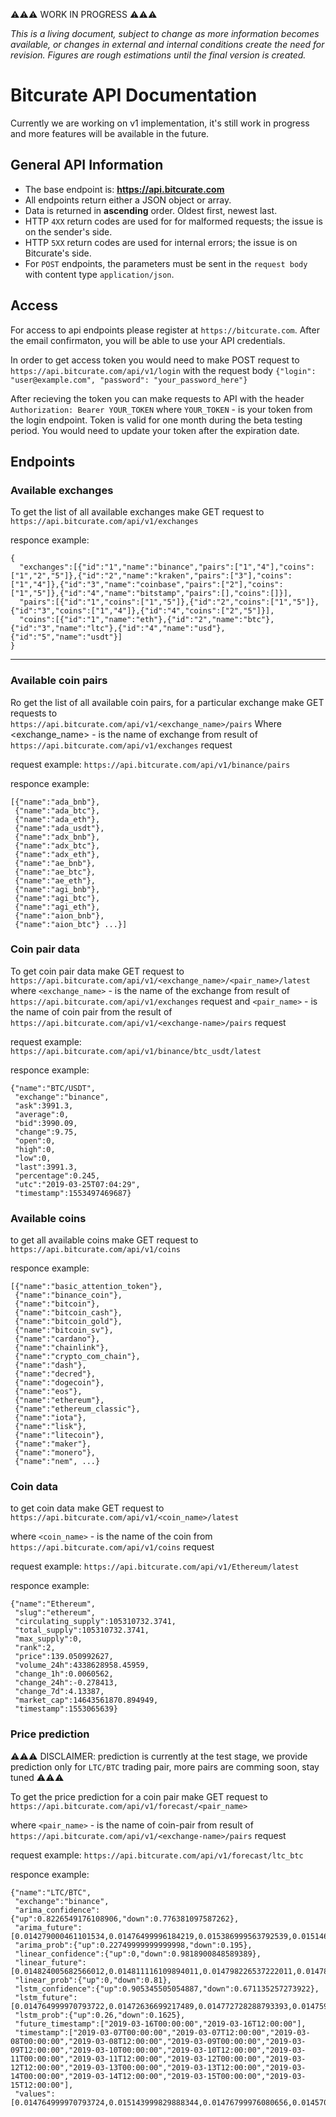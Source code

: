 ⚠️⚠️⚠️ WORK IN PROGRESS ⚠️⚠️⚠️

*This is a living document, subject to change as more information becomes available, or changes in external and internal conditions create the need for revision. Figures are rough estimations until the final version is created.*

# Bitcurate API Documentation
Currently we are working on v1 implementation, it's still work in progress and more features will be available in the future.

## General API Information
* The base endpoint is: **https://api.bitcurate.com**
* All endpoints return either a JSON object or array.
* Data is returned in **ascending** order. Oldest first, newest last.
* HTTP `4XX` return codes are used for for malformed requests;
  the issue is on the sender's side.
* HTTP `5XX` return codes are used for internal errors; the issue is on
  Bitcurate's side.
* For `POST` endpoints, the parameters must be sent in the `request body` with content type
  `application/json`.

## Access
For access to api endpoints please register at `https://bitcurate.com`. After the email confirmaton, you will be able to use your API credentials.

In order to get access token you would need to make POST request to `https://api.bitcurate.com/api/v1/login`
with the request body `{"login": "user@example.com", "password": "your_password_here"}`

After recieving the token you can make requests to API with the header `Authorization: Bearer YOUR_TOKEN`
where `YOUR_TOKEN` - is your token from the login endpoint. Token is valid for one month during the beta testing period.
You would need to update your token after the expiration date.


## Endpoints
### Available exchanges

To get the list of all available exchanges make GET request to\
`https://api.bitcurate.com/api/v1/exchanges`

responce example:
```
{
  "exchanges":[{"id":"1","name":"binance","pairs":["1","4"],"coins":["1","2","5"]},{"id":"2","name":"kraken","pairs":["3"],"coins":["1","4"]},{"id":"3","name":"coinbase","pairs":["2"],"coins":["1","5"]},{"id":"4","name":"bitstamp","pairs":[],"coins":[]}],
  "pairs":[{"id":"1","coins":["1","5"]},{"id":"2","coins":["1","5"]},{"id":"3","coins":["1","4"]},{"id":"4","coins":["2","5"]}],
  "coins":[{"id":"1","name":"eth"},{"id":"2","name":"btc"},{"id":"3","name":"ltc"},{"id":"4","name":"usd"},{"id":"5","name":"usdt"}]
}
```


---------------------------------
### Available coin pairs

Ro get the list of all available coin pairs, for a particular exchange make GET requests to\
`https://api.bitcurate.com/api/v1/<exchange_name>/pairs`
Where <exchange_name> - is the name of exchange from result of `https://api.bitcurate.com/api/v1/exchanges` request

request example:
`https://api.bitcurate.com/api/v1/binance/pairs`

responce example:
```
[{"name":"ada_bnb"},
 {"name":"ada_btc"},
 {"name":"ada_eth"},
 {"name":"ada_usdt"},
 {"name":"adx_bnb"},
 {"name":"adx_btc"},
 {"name":"adx_eth"},
 {"name":"ae_bnb"},
 {"name":"ae_btc"},
 {"name":"ae_eth"},
 {"name":"agi_bnb"},
 {"name":"agi_btc"},
 {"name":"agi_eth"},
 {"name":"aion_bnb"},
 {"name":"aion_btc"} ...}]
 ```

### Coin pair data

To get coin pair data make GET request to\
`https://api.bitcurate.com/api/v1/<exchange_name>/<pair_name>/latest`
where `<exchange_name>` - is the name of the exchange from result of `https://api.bitcurate.com/api/v1/exchanges` request
and `<pair_name>` - is the name of coin pair from the result of `https://api.bitcurate.com/api/v1/<exchange-name>/pairs` request

request example:
 `https://api.bitcurate.com/api/v1/binance/btc_usdt/latest`

responce example:
```
{"name":"BTC/USDT",
 "exchange":"binance",
 "ask":3991.3,
 "average":0,
 "bid":3990.09,
 "change":9.75,
 "open":0,
 "high":0,
 "low":0,
 "last":3991.3,
 "percentage":0.245,
 "utc":"2019-03-25T07:04:29",
 "timestamp":1553497469687}
```
### Available coins

to get all available coins make GET request to\
`https://api.bitcurate.com/api/v1/coins`

responce example:
```
[{"name":"basic_attention_token"},
 {"name":"binance_coin"},
 {"name":"bitcoin"},
 {"name":"bitcoin_cash"},
 {"name":"bitcoin_gold"},
 {"name":"bitcoin_sv"},
 {"name":"cardano"},
 {"name":"chainlink"},
 {"name":"crypto_com_chain"},
 {"name":"dash"},
 {"name":"decred"},
 {"name":"dogecoin"},
 {"name":"eos"},
 {"name":"ethereum"},
 {"name":"ethereum_classic"},
 {"name":"iota"},
 {"name":"lisk"},
 {"name":"litecoin"},
 {"name":"maker"},
 {"name":"monero"},
 {"name":"nem", ...}
```
### Coin data

to get coin data make GET request to\
`https://api.bitcurate.com/api/v1/<coin_name>/latest`

where `<coin_name>` - is the name of the coin from `https://api.bitcurate.com/api/v1/coins` request

request example:
`https://api.bitcurate.com/api/v1/Ethereum/latest`

responce example:
```
{"name":"Ethereum",
 "slug":"ethereum",
 "circulating_supply":105310732.3741,
 "total_supply":105310732.3741,
 "max_supply":0,
 "rank":2,
 "price":139.050992627,
 "volume_24h":4338628958.45959,
 "change_1h":0.0060562,
 "change_24h":-0.278413,
 "change_7d":4.13387,
 "market_cap":14643561870.894949,
 "timestamp":1553065639}
```
### Price prediction

⚠️⚠️⚠️ DISCLAIMER: prediction is currently at the test stage, we provide prediction only for `LTC/BTC` trading pair, more pairs are comming soon, stay tuned ⚠️⚠️⚠️

To get the price prediction for a coin pair make GET request to\
`https://api.bitcurate.com/api/v1/forecast/<pair_name>`

where `<pair_name>` - is the name of coin-pair from result of `https://api.bitcurate.com/api/v1/<exchange-name>/pairs` request

request example:
`https://api.bitcurate.com/api/v1/forecast/ltc_btc`

responce example:
```
{"name":"LTC/BTC",
 "exchange":"binance",
 "arima_confidence":{"up":0.8226549176108906,"down":0.776381097587262},
 "arima_future":[0.014279000461101534,0.01476499996184219,0.015386999563792539,0.015146999617525454,0.014312809353285442,0.014968858537096662,0.015002590313277666,0.014834182589430657,0.014670900397597431,0.014586887767264434,0.01438891690207868,0.014399619146453707,0.014545154534408227,0.014497897772418495,0.014562111340469155,0.014470660248333444,0.014623716553268811,0.014705137486268054,0.014782058421428663,0.014762295915358712],
 "arima_prob":{"up":0.22749999999999998,"down":0.195},
 "linear_confidence":{"up":0,"down":0.9818900848589389},
 "linear_future":[0.014824005682566012,0.014811116109894011,0.014798226537222011,0.014785336964550012,0.014772447391878012,0.014759557819206012,0.014746668246534011,0.014733778673862013,0.014720889101190012,0.014707999528518012,0.014695109955846011,0.014682220383174013,0.014669330810502012,0.014656441237830012,0.014643551665158011,0.014630662092486013,0.014617772519814012,0.014604882947142012,0.014591993374470012,0.014579103801798013],
 "linear_prob":{"up":0,"down":0.81},
 "lstm_confidence":{"up":0.905345505054887,"down":0.671135257273922},
 "lstm_future":[0.014764999970793722,0.01472636699217489,0.014772728288793393,0.01475943844605099,0.014786052778498428,0.01485304190737813,0.014878742529302104,0.014857523017661191,0.014773169625103113,0.01475678135398817,0.014556629124793554,0.014493272487623334,0.014698892672619259,0.01474235104872579,0.01471727608289042,0.014633984630048615,0.014671884334087839,0.014740917324414961,0.014869024262515686,0.01483593543360029],
 "lstm_prob":{"up":0.26,"down":0.1625},
 "future_timestamp":["2019-03-16T00:00:00","2019-03-16T12:00:00"],
 "timestamp":["2019-03-07T00:00:00","2019-03-07T12:00:00","2019-03-08T00:00:00","2019-03-08T12:00:00","2019-03-09T00:00:00","2019-03-09T12:00:00","2019-03-10T00:00:00","2019-03-10T12:00:00","2019-03-11T00:00:00","2019-03-11T12:00:00","2019-03-12T00:00:00","2019-03-12T12:00:00","2019-03-13T00:00:00","2019-03-13T12:00:00","2019-03-14T00:00:00","2019-03-14T12:00:00","2019-03-15T00:00:00","2019-03-15T12:00:00"],
 "values":[0.014764999970793724,0.015143999829888344,0.01476799976080656,0.014570999890565872,0.015143999829888344,0.014929999597370625,0.014728999696671963,0.014600000344216824,0.014588999561965466,0.014279000461101532,0.014592999592423439,0.014632999897003174,0.014593999832868576,0.014587000012397766,0.01450399961322546,0.01476799976080656,0.014832999557256699,0.0148290004581213]}
```
